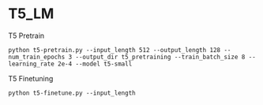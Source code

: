 # T5_LM


T5 Pretrain

~~~
python t5-pretrain.py --input_length 512 --output_length 128 --num_train_epochs 3 --output_dir t5_pretraining --train_batch_size 8 --learning_rate 2e-4 --model t5-small
~~~


T5 Finetuning

~~~
python t5-finetune.py --input_length
~~~
